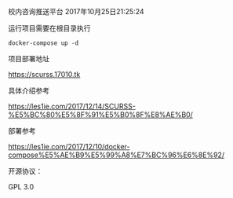 校内咨询推送平台
2017年10月25日21:25:24



运行项目需要在根目录执行 
```angular2html
docker-compose up -d
```


项目部署地址

 https://scurss.17010.tk



具体介绍参考 

https://les1ie.com/2017/12/14/SCURSS-%E5%BC%80%E5%8F%91%E5%B0%8F%E8%AE%B0/

部署参考

https://les1ie.com/2017/12/10/docker-compose%E5%AE%B9%E5%99%A8%E7%BC%96%E6%8E%92/



开源协议：

GPL 3.0